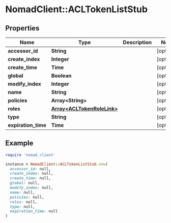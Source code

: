 # NomadClient::ACLTokenListStub

## Properties

| Name | Type | Description | Notes |
| ---- | ---- | ----------- | ----- |
| **accessor_id** | **String** |  | [optional] |
| **create_index** | **Integer** |  | [optional] |
| **create_time** | **Time** |  | [optional] |
| **global** | **Boolean** |  | [optional] |
| **modify_index** | **Integer** |  | [optional] |
| **name** | **String** |  | [optional] |
| **policies** | **Array&lt;String&gt;** |  | [optional] |
| **roles** | [**Array&lt;ACLTokenRoleLink&gt;**](ACLTokenRoleLink.md) |  | [optional] |
| **type** | **String** |  | [optional] |
| **expiration_time** | **Time** |  | [optional] |

## Example

```ruby
require 'nomad_client'

instance = NomadClient::ACLTokenListStub.new(
  accessor_id: null,
  create_index: null,
  create_time: null,
  global: null,
  modify_index: null,
  name: null,
  policies: null,
  roles: null,
  type: null,
  expiration_time: null
)
```

